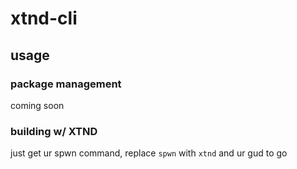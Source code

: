 # xtnd-cli

## usage
### package management
coming soon

### building w/ XTND
just get ur spwn command, replace `spwn` with `xtnd` and ur gud to go